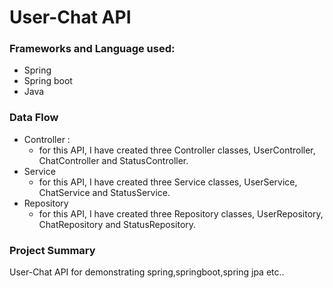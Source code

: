 # User-Chat API
### Frameworks and Language used:
* Spring
* Spring boot
* Java
### Data Flow
* Controller :
  * for this API, I have created three Controller classes, UserController, ChatController and StatusController.
* Service
  * for this API, I have created three Service classes, UserService, ChatService and StatusService.
* Repository
  * for this API, I have created three Repository classes, UserRepository, ChatRepository and StatusRepository.
### Project Summary
User-Chat API for demonstrating spring,springboot,spring jpa etc..
